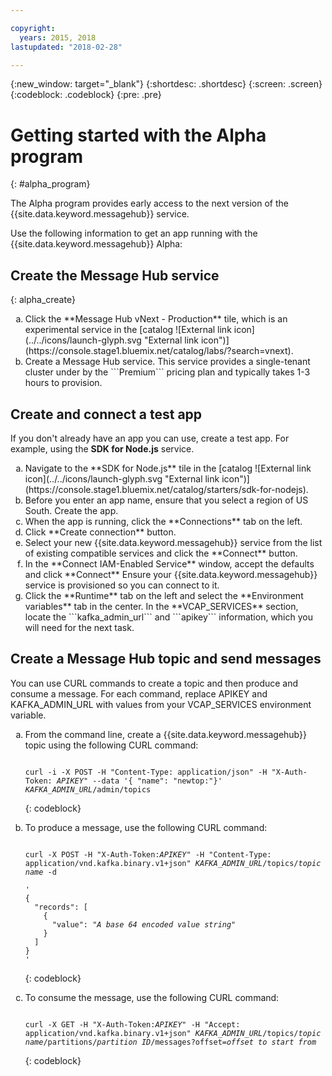 ```yaml
---

copyright:
  years: 2015, 2018
lastupdated: "2018-02-28"

---
```


{:new_window: target="_blank"}
{:shortdesc: .shortdesc}
{:screen: .screen}
{:codeblock: .codeblock}
{:pre: .pre}

<!-- Notes from chat with Charlie 

Different plan for provisioning

Quality of service from each plan

Life of a user through cycle - APIs, feature sets

-->

# Getting started with the Alpha program
{: #alpha_program}

The Alpha program provides early access to the next version of the {{site.data.keyword.messagehub}} service. 

Use the following information to get an app running with the {{site.data.keyword.messagehub}} Alpha:


## Create the Message Hub service
{: alpha_create}

<ol type="a">
  <li>Click the **Message Hub vNext - Production** tile, which is an experimental service in the 
[catalog ![External link icon](../../icons/launch-glyph.svg "External link icon")](https://console.stage1.bluemix.net/catalog/labs/?search=vnext).</li>

  <li>Create a Message Hub service. This service provides a single-tenant cluster under by the ```Premium``` pricing plan and typically takes 1-3 hours to provision.</li>
</ol>  


## Create and connect a test app

If you don't already have an app you can use, create a test app. For example, using the **SDK for Node.js** service. 

<ol type="a">
<li>Navigate to the **SDK for Node.js** tile in the [catalog ![External link icon](../../icons/launch-glyph.svg "External link icon")](https://console.stage1.bluemix.net/catalog/starters/sdk-for-nodejs).</li>
   
<li>Before you enter an app name, ensure that you select a region of US South. Create the app.</li>

<li>When the app is running, click the **Connections** tab on the left.</li>

<li>Click **Create connection** button.</li>

<li>Select your new {{site.data.keyword.messagehub}} service from the list of existing compatible services and click the **Connect** button.</li>

<li>In the **Connect IAM-Enabled Service** window, accept the defaults and click **Connect**
Ensure your {{site.data.keyword.messagehub}} service is provisioned so you can connect to it.</li>

<li>Click the **Runtime** tab on the left and select the **Environment variables** tab in the center. In the **VCAP_SERVICES** section, locate the ```kafka_admin_url``` and ```apikey``` information, which you will need for the next task.</li>
</ol>


## Create a Message Hub topic and send messages

You can use CURL commands to create a topic and then produce and consume a message. For each command, replace APIKEY and KAFKA_ADMIN_URL with values from your VCAP_SERVICES environment variable.

<ol type="a">
<li>From the command line, create a {{site.data.keyword.messagehub}} topic using the following CURL command:

<pre class="pre"><code>
curl -i -X POST -H "Content-Type: application/json" -H "X-Auth-Token: <var class="keyword varname">APIKEY</var>" --data '{ "name": "newtop:"}' <var class="keyword varname">KAFKA_ADMIN_URL</var>/admin/topics
</code></pre>
{: codeblock}
</li>

<li>To produce a message, use the following CURL command:

<pre class="pre"><code>
curl -X POST -H "X-Auth-Token:<var class="keyword varname">APIKEY</var>" -H "Content-Type: application/vnd.kafka.binary.v1+json" <var class="keyword varname">KAFKA_ADMIN_URL</var>/topics/<var class="keyword varname">topic name</var> -d 

'
{
  "records": [
    {
      "value": "<var class="keyword varname">A base 64 encoded value string</var>"
    }
  ]
}
'
</code></pre>
{: codeblock}
</li>

<li>To consume the message, use the following CURL command: 

<pre class="pre"><code>
curl -X GET -H "X-Auth-Token:<var class="keyword varname">APIKEY</var>" -H "Accept: application/vnd.kafka.binary.v1+json" <var class="keyword varname">KAFKA_ADMIN_URL</var>/topics/<var class="keyword varname">topic name</var>/partitions/<var class="keyword varname">partition ID</var>/messages?offset=<var class="keyword varname">offset to start from</var>
</code></pre>
{: codeblock}
</li>

</ol>






